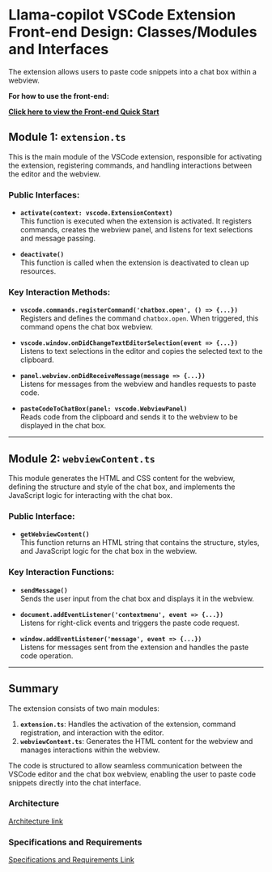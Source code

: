 # Llama-copilot VSCode Extension Front-end Design: Classes/Modules and Interfaces

The extension allows users to paste code snippets into a chat box within a webview.

**For how to use the front-end:**

**[Click here to view the Front-end Quick Start](./Front-endQuickStart.md)**

## Module 1: `extension.ts`

This is the main module of the VSCode extension, responsible for activating the extension, registering commands, and handling interactions between the editor and the webview.

### Public Interfaces:
- **`activate(context: vscode.ExtensionContext)`**  
  This function is executed when the extension is activated. It registers commands, creates the webview panel, and listens for text selections and message passing.

- **`deactivate()`**  
  This function is called when the extension is deactivated to clean up resources.

### Key Interaction Methods:
- **`vscode.commands.registerCommand('chatbox.open', () => {...})`**  
  Registers and defines the command `chatbox.open`. When triggered, this command opens the chat box webview.

- **`vscode.window.onDidChangeTextEditorSelection(event => {...})`**  
  Listens to text selections in the editor and copies the selected text to the clipboard.

- **`panel.webview.onDidReceiveMessage(message => {...})`**  
  Listens for messages from the webview and handles requests to paste code.

- **`pasteCodeToChatBox(panel: vscode.WebviewPanel)`**  
  Reads code from the clipboard and sends it to the webview to be displayed in the chat box.

---

## Module 2: `webviewContent.ts`

This module generates the HTML and CSS content for the webview, defining the structure and style of the chat box, and implements the JavaScript logic for interacting with the chat box.

### Public Interface:
- **`getWebviewContent()`**  
  This function returns an HTML string that contains the structure, styles, and JavaScript logic for the chat box in the webview.

### Key Interaction Functions:
- **`sendMessage()`**  
  Sends the user input from the chat box and displays it in the webview.

- **`document.addEventListener('contextmenu', event => {...})`**  
  Listens for right-click events and triggers the paste code request.

- **`window.addEventListener('message', event => {...})`**  
  Listens for messages sent from the extension and handles the paste code operation.

---

## Summary

The extension consists of two main modules:
1. **`extension.ts`**: Handles the activation of the extension, command registration, and interaction with the editor.
2. **`webviewContent.ts`**: Generates the HTML content for the webview and manages interactions within the webview.

The code is structured to allow seamless communication between the VSCode editor and the chat box webview, enabling the user to paste code snippets directly into the chat interface.


### Architecture

[Architecture link](https://drive.google.com/file/d/1juJmNTk010oKgFTvrhUXEUXPAT3vn-E6/view?usp=share_link)

### Specifications and Requirements

[Specifications and Requirements Link](https://drive.google.com/file/d/1juJmNTk010oKgFTvrhUXEUXPAT3vn-E6/view?usp=share_link)

